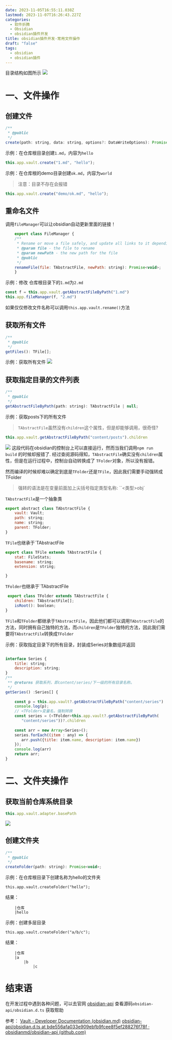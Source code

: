 ```yaml
---
date: 2023-11-05T16:55:11.038Z
lastmod: 2023-11-07T16:26:43.227Z
categories:
  - 软件折腾
  - Obsidian
  - obsidian插件开发
title: obsidian插件开发-常用文件操作
draft: "false"
tags:
  - obsidian
  - obsidian插件
---
```


目录结构如图所示
![](Pasted%20image%2020231106010926.png)

# 一、文件操作
## 创建文件
```js
/**
 * @public
 */
create(path: string, data: string, options?: DataWriteOptions): Promise<TFile>;
```
示例：在仓库根目录创建`1.md`，内容为`hello`
```js
this.app.vault.create("1.md", "hello");
```
示例：在仓库根的demo目录创建`ok.md`，内容为`world`
> 注意：目录不存在会报错
```js
this.app.vault.create("demo/ok.md", "hello");
```

## 重命名文件

调用`fileManager`可以让obsidian自动更新里面的链接！

```js
    export class FileManager {
    /**
     * Rename or move a file safely, and update all links to it depending on the user's preferences.
     * @param file - the file to rename
     * @param newPath - the new path for the file
     * @public
     */
    renameFile(file: TAbstractFile, newPath: string): Promise<void>;
    }
```
示例：修改 仓库根目录下的`1.md`为`2.md`
```js
const f = this.app.vault.getAbstractFileByPath("1.md")
this.app.fileManager(f, "2.md")
```

如果仅仅修改文件名称可以调用`this.app.vault.rename()`方法
## 获取所有文件
```js
/**
 * @public
 */
getFiles(): TFile[];
```
示例：获取所有文件
![](Pasted%20image%2020231106011657.png)

## 获取指定目录的文件列表
```js
/**
 * @public
 */
getAbstractFileByPath(path: string): TAbstractFile | null;
```

示例：获取posts下的所有文件
>	`TAbstractFile`虽然没有`children`这个属性，但是却能够调用，很奇怪?

```js
this.app.vault.getAbstractFileByPath("content/posts").children
```
![](Pasted%20image%2020231106011354.png)
这段代码在obsidian的控制台上可以直接运行，然而当我们调用`npm run build` 的时候却报错了.
经过查阅源码得知，`TAbstractFile`确实没有`children`属性，但是在运行过程中，控制台自动转换成了 `TFolder`对象，所以没有报错。

然而编译的时候却难以确定到底是`TFolder`还是`TFile`，因此我们需要手动强转成TFolder
> 强转的语法是在变量前面加上尖括号指定类型名称:  ``<类型>obj`

 `TAbstractFile`是一个抽象类
```js
export abstract class TAbstractFile {
    vault: Vault;
    path: string;
    name: string;
    parent: TFolder;
}

```

`TFile`也继承于`TAbstractFile
```js
export class TFile extends TAbstractFile {
    stat: FileStats;
    basename: string;
    extension: string;

}
```
`TFolder`也继承于`TAbstractFile
```js
 export class TFolder extends TAbstractFile {  
	children: TAbstractFile[];   
	isRoot(): boolean;  
}
```

`TFile`和`TFolder`都继承于`TAbstractFile`，因此他们都可以调用`TAbstractFile`的方法，同时拥有自己独特的方法，而`children`是`TFolder`独特的方法，因此我们需要将`TAbstractFile`转换成`TFolder`

示例：获取指定目录下的所有目录，封装成Series对象数组并返回
```js

interface Series {  
    title: string;  
    description: string;  
}
/**  
 ** @returns 获取系列，即content/series/下一级的所有目录名称。  
 */  
getSeries() :Series[] { 
  
    const p = this.app.vault?.getAbstractFileByPath("content/series")  
    console.log(p);  
    // <TFolder>变量名，强制转换
    const series = (<TFolder>this.app.vault?.getAbstractFileByPath(  
       "content/series"))?.children  
  
    const arr = new Array<Series>();  
    series.forEach((item : any) => {  
       arr.push({title: item.name, description: item.name})  
    });  
    console.log(arr)  
    return arr;  
}
```


# 二、文件夹操作

## 获取当前仓库系统目录
```js
this.app.vault.adapter.basePath
```
![](Pasted%20image%2020231106011106.png)

## 创建文件夹

```js
/**
 * @public
 */
createFolder(path: string): Promise<void>;
```

示例：在仓库根目录下创建名称为hello的文件夹
```
this.app.vault.createFolder("hello");
```
结果：


		|仓库
		|hello


示例：创建多层目录
```
this.app.vault.createFolder("a/b/c");
```

结果：

		|仓库
		|a
			|b
				|c



# 结束语

在开发过程中遇到各种问题，可以去官网 [obsidian-api](https://github.com/obsidianmd/obsidian-api/tree/bde556afa033e909ebfb9fcee8f5ef288276f78f) 查看源码`obsidian-api/obsidian.d.ts` 获取帮助



参考：
[Vault - Developer Documentation (obsidian.md)](https://docs.obsidian.md/Plugins/Vault)
[obsidian-api/obsidian.d.ts at bde556afa033e909ebfb9fcee8f5ef288276f78f · obsidianmd/obsidian-api (github.com)](https://github.com/obsidianmd/obsidian-api/blob/bde556afa033e909ebfb9fcee8f5ef288276f78f/obsidian.d.ts#L2735)